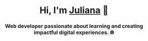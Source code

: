 <div align="center">
<h1 align="center">Hi, I'm <a href="https://cv-juliana-herrera.netlify.app">Juliana</a> 👋</h1>
</div>

<h3 align="center">  Web developer passionate about learning and creating impactful digital experiences. 🌐 </h3>

<!--
### 🚀 Tecnologías
- **Frontend:** HTML, CSS, JavaScript, TailwindCSS, React.
- **Backend:** Node.js, Express, MongoDB.
- **Otros:** Git, GitHub, Linux.

### ⭐ Proyectos Destacados
- [SoftGirls](https://github.com/JuliaDev/SoftGirls): Plataforma web para empoderamiento femenino en el arte y la cultura.

### 📬 Contáctame
- [LinkedIn](https://linkedin.com/in/tu-perfil)
- [Correo](mailto:tu-correo@gmail.com)

- -->


<!--
**julianaherrera1/julianaherrera1** is a ✨ _special_ ✨ repository because its `README.md` (this file) appears on your GitHub profile.

Here are some ideas to get you started:

- 🔭 I’m currently working on ...
- 🌱 I’m currently learning ...
- 👯 I’m looking to collaborate on ...
- 🤔 I’m looking for help with ...
- 💬 Ask me about ...
- 📫 How to reach me: ...
- 😄 Pronouns: ...
- ⚡ Fun fact: ...
-->
